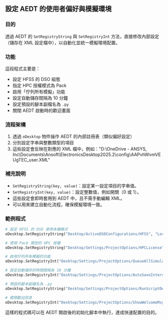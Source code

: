 設定 AEDT 的使用者偏好與模擬環境
---
### 目的
透過 AEDT 的 `SetRegistryString` 與 `SetRegistryInt` 方法，直接修改內部設定（儲存在 XML 設定檔中），以自動化並統一模擬環境配置。

### 功能
這段程式主要是：
- 設定 HFSS 的 DSO 組態
- 指定 HPC 授權模式為 Pack
- 啟用「佇列所有模擬」功能
- 設定自動儲存間隔為 10 分鐘
- 設定預設的腳本副檔名為 `.py`
- 關閉 AEDT 啟動時的歡迎畫面

### 流程架構
1. 透過 `oDesktop` 物件操作 AEDT 的內部註冊表（類似偏好設定）
2. 分別設定字串與整數類型的項目
3. 這些設定會反映在對應的 XML 檔中，例如："D:\OneDrive - ANSYS, Inc\Documents\Ansoft\ElectronicsDesktop2025.2\config\AAPvhWvmVEUgTEC_user.XML"

### 補充說明
- `SetRegistryString(key, value)`：設定某一設定項目的字串值。
- `SetRegistryInt(key, value)`：設定整數值，例如開關（0 或 1）。
- 這些設定會即時套用到 AEDT 中，且不需手動編輯 XML。
- 可以用來建立自動化流程，確保模擬環境一致。

### 範例程式
```python
# 設定 HFSS 的 DSO 使用本機模式
oDesktop.SetRegistryString("Desktop/ActiveDSOConfigurations/HFSS", "Local")

# 使用 Pack 類型的 HPC 授權
oDesktop.SetRegistryString("Desktop/Settings/ProjectOptions/HPCLicenseType", "Pack")

# 啟用佇列所有模擬的功能
oDesktop.SetRegistryInt("Desktop/Settings/ProjectOptions/QueueAllSimulations", 1)

# 設定自動儲存的時間間隔為 10 分鐘
oDesktop.SetRegistryInt("Desktop/Settings/ProjectOptions/AutoSaveInterval", 10)

# 預設的腳本副檔名為 .py
oDesktop.SetRegistryString("Desktop/Settings/ProjectOptions/RunScriptDefaultExtension", "py")

# 關閉歡迎訊息
oDesktop.SetRegistryInt("Desktop/Settings/ProjectOptions/ShowWelcomeMsg", 0)
```

這樣的程式碼可以在 AEDT 開啟後的初始化腳本中執行，達成快速配置的目的。
